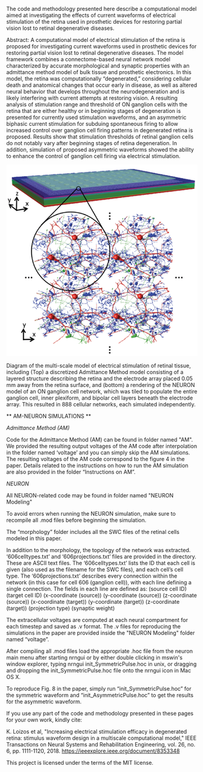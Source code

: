 The code and methodology presented here describe a computational model aimed at investigating the effects of current waveforms of electrical stimulation of the retina used in prosthetic devices for restoring partial vision lost to retinal degenerative diseases.

Abstract: A computational model of electrical stimulation of the retina is proposed for investigating current waveforms used in prosthetic devices for restoring partial vision lost to retinal degenerative diseases. The model framework combines a connectome-based neural network model characterized by accurate morphological and synaptic properties with an admittance method model of bulk tissue and prosthetic electronics. In this model, the retina was computationally “degenerated,” considering cellular death and anatomical changes that occur early in disease, as well as altered neural behavior that develops throughout the neurodegeneration and is likely interfering with current attempts at restoring vision. A resulting analysis of stimulation range and threshold of ON ganglion cells with the retina that are either healthy or in beginning stages of degeneration is presented for currently used stimulation waveforms, and an asymmetric biphasic current stimulation for subduing spontaneous firing to allow increased control over ganglion cell firing patterns in degenerated retina is proposed. Results show that stimulation thresholds of retinal ganglion cells do not notably vary after beginning stages of retina degeneration. In addition, simulation of proposed asymmetric waveforms showed the ability to enhance the control of ganglion cell firing via electrical stimulation.

![AM-NEURON](https://github.com/JavadPaknahad/RetinaModeling/blob/master/AM-NEURON.gif)

Diagram of the multi-scale model of electrical stimulation of retinal tissue, including (Top) a discretized Admittance Method model consisting of a layered structure describing the retina and the electrode array placed 0.05 mm away from the retina surface, and (bottom) a rendering of the NEURON model of an ON ganglion cell network, which was tiled to
populate the entire ganglion cell, inner plexiform, and bipolar cell layers beneath the electrode array. This resulted in 888 cellular networks, each simulated independently.


** AM-NEURON SIMULATIONS **

*Admittance Method (AM)*

Code for the Admittance Method (AM) can be found in folder named "AM".
We provided the resulting output voltages of the AM code after interpolation in the folder named ‘voltage’ and you can simply skip the AM simulations. The resulting voltages of the AM code correspond to the figure 4 in the paper. Details related to the instructions on how to run the AM simulation are also provided in the folder “Instructions on AM”.

*NEURON*

All NEURON-related code may be found in folder named "NEURON Modeling"

To avoid errors when running the NEURON simulation, make sure to recompile all .mod files before beginning the simulation.

The “morphology” folder includes all the SWC files of the retinal cells modeled in this paper.

In addition to the morphology, the topology of the network was extracted. ‘606celltypes.txt’ and ‘606projections.txt’ files are provided in the directory. These are ASCII text files. The ‘606celltypes.txt’ lists the ID that each cell is given (also used as the filename for the SWC files), and each cell’s cell type. The ‘606projections.txt’ describes every connection within the network (in this case for cell 606 (ganglion cell)), with each line defining a single connection. The fields in each line are defined as:
(source cell ID) (target cell ID) (x-coordinate (source)) (y-coordinate (source)) (z-coordinate (source)) (x-coordinate (target)) (y-coordinate (target)) (z-coordinate (target)) (projection type) (synaptic weight)

The extracellular voltages are computed at each neural compartment for each timestep and saved as .v format. The .v files for reproducing the simulations in the paper are provided inside the "NEURON Modeling" folder named “voltage”.

After compiling all .mod files load the appropriate .hoc file from the neuron main menu after starting nrngui or by either double clicking in mswin's window explorer, typing nrngui init_SymmetricPulse.hoc in unix, or dragging and dropping the init_SymmetricPulse.hoc file onto the nrngui icon in Mac OS X.

To reproduce Fig. 8 in the paper, simply run “init_SymmetricPulse.hoc” for the symmetric waveform and “init_AsymmetricPulse.hoc” to get the results for the asymmetric waveform.



If you use any part of the code and methodology presented in these pages for your own work, kindly cite:

K. Loizos et al, "Increasing electrical stimulation efficacy in degenerated retina: stimulus waveform design in a multiscale computational model," IEEE Transactions on Neural Systems and Rehabilitation Engineering, vol. 26, no. 6, pp. 1111-1120, 2018.
https://ieeexplore.ieee.org/document/8353348


This project is licensed under the terms of the MIT license.
